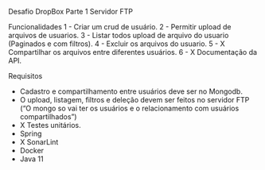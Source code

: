 Desafio DropBox Parte 1
Servidor FTP

Funcionalidades
1 - Criar um crud de usuário.
2 - Permitir upload de arquivos de usuarios.
3 - Listar todos upload de arquivo do usuario (Paginados e com filtros).
4 - Excluir os arquivos do usuario.
5 - X Compartilhar os arquivos entre diferentes usuários.
6 - X Documentação da API.


Requisitos
- Cadastro e compartilhamento entre usuários deve ser no Mongodb.
- O upload, listagem, filtros e deleção devem ser feitos no servidor FTP (“O mongo so vai ter os usuários e o relacionamento com usuários compartilhados”)
- X Testes unitários.
- Spring
- X SonarLint
- Docker
- Java 11
